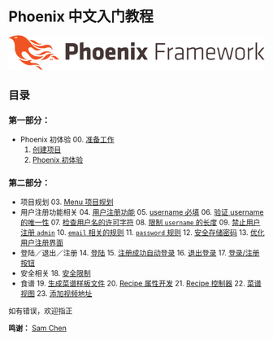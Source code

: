 # Phoenix 中文入门教程

![](img/phoenix.png)

## 目录

### 第一部分：
* Phoenix 初体验
    00. [准备工作](00-prepare/00-prepare.md)
    01. [创建项目](01-create-project/01-create-project.md)
    02. [Phoenix 初体验](02-explore-phoenix/02-explore-phoenix.md)

### 第二部分：
* 项目规划
    03. [Menu 项目规划](03-project-menu/03-project-menu.md)
* 用户注册功能相关
    04. [用户注册功能](04-user-register/00-prepare.md)
    05. [username 必填](04-user-register/01-username-required.md)
    06. [验证 username 的唯一性](04-user-register/02-username-unique.md)
    07. [检查用户名的许可字符](04-user-register/03-username-format.md)
    08. [限制 `username` 的长度](04-user-register/04-username-length.md)
    09. [禁止用户注册 `admin`](04-user-register/05-username-exclude.md)
    10. [`email` 相关的规则](04-user-register/06-email-rules.md)
    11. [`password` 规则](04-user-register/07-password-rules.md)
    12. [安全存储密码](04-user-register/08-password-storage.md)
    13. [优化用户注册界面](04-user-register/09-optimize-ui.md)
* 登陆／退出／注册
    14. [登陆](05-session/01-login.md)
    15. [注册成功自动登录](05-session/02-auto-login-user.md)
    16. [退出登录](05-session/03-logout.md)
    17. [登录/注册按钮](05-session/04-login-logout-buttons.md)
* 安全相关
    18. [安全限制](06-restrict-access/06-restrict-access.md)
* 食谱
    19. [生成菜谱样板文件](07-recipe/01-gen-html.md)
    20. [Recipe 属性开发](07-recipe/02-recipe-scheme.md)
    21. [Recipe 控制器](07-recipe/03-recipe-controller.md)
    22. [菜谱视图](07-recipe/04-recipe-view.md)
    23. [添加视频地址](07-recipe/05-recipe-tv-url.md)


如有错误，欢迎指正


**鸣谢：**
[Sam Chen](https://github.com/chenxsan)

